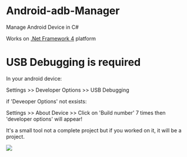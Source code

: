 # Android-adb-Manager
Manage Android Device in C#

Works on <a href="https://www.microsoft.com/en-us/download/details.aspx?id=17851" title=".Net Framework 4">.Net Framework 4</a> platform

# USB Debugging is required
In your android device:

Settings >> Developer Options >> USB Debugging

if 'Deveoper Options' not exsists:

Settings >> About Device >> Click on 'Build number' 7 times then 'developer options' will appear!

<p>It's a small tool not a complete project but if you worked on it, it will be a project.</p>
<img src="https://lh3.googleusercontent.com/REPMONyK-3J_B0aUwl9GNhYFmsXVLckF0jxBuj9Eym4R3i9vyDgloDX-gyhW4m4JAzfVYgJjJkeulJNEktqvWvQ0a-yUBbcnw6Gc_YIvGCiigBAt0d-93j9lLYkHoEsyqhKm4JUQQlGKSQtHMJOkk7rL0aoijGzyGANPsg88NfLS9QKzI-RS9srzcI0S8gJqZVeBvcZlWQ9206zVFA4epElVDUvzSOCplbP6xLeAMK95C-heSKSmfqNf3t-cjotIZIZKDO2UXQBuQVafTbgGZYCaT6GEQGYCzYKWaG7bAYjv-Ja1RaCw7uLK6wSNXs04SvOxj-_yhPJeOMiI0U5t1WVOlVTTbo4PG2-j1wVwTPgeEeb9cIabpnxAORZZWHIpBSm6aVXmZgxKFWaKJgAvArwG-dRkZGV7JhwG_QVIoLgFf9lkPBJgLYgjLae9eILVVTOKWwrm-WO9Ne40LpErSEsOV25W1IYx0D1fteY4C8IsChAWWGYJqekcvNKylD9EfHOCeADC2cyVwBa7H9mQhH-oAATruE9KxFJHfRU-3JCjEkVhHHpLkCr7E5qDFgVVMRmoTHWNeElMust-UeW0K12VrdD5Lvbmc6P_OkT5ChrczJOl=w863-h504-no" />
